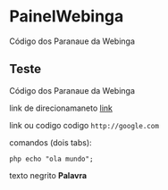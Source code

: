 PainelWebinga
=============

Código dos Paranaue da Webinga


Teste
----------------------------

Código dos Paranaue da Webinga

link de direcionamaneto
[link](http://www.google.com)


link ou codigo
codigo `http://google.com` 


comandos (dois tabs):

    php echo "ola mundo";

texto negrito
**Palavra**




